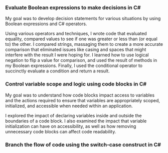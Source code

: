 ### Evaluate Boolean expressions to make decisions in C# 
My goal was to develop decision statements for various situations by using Boolean expressions and C# operators.

Using various operators and techniques, I wrote code that evaluated equality, compared values to see if one was greater or less than (or equal to) the other. I compared strings, massaging them to create a more accurate comparison that eliminated issues like casing and spaces that might interfere with the result I were hoping for. I learned how to use logical negation to flip a value for comparison, and used the result of methods in my Boolean expressions. Finally, I used the conditional operator to succinctly evaluate a condition and return a result.

### Control variable scope and logic using code blocks in C#
My goal was to understand how code blocks impact access to variables and the actions required to ensure that variables are appropriately scoped, initialized, and accessible when needed within an application.

I explored the impact of declaring variables inside and outside the boundaries of a code block. I also examined the impact that variable initialization can have on accessibility, as well as how removing unnecessary code blocks can affect code readability.

### Branch the flow of code using the switch-case construct in C#